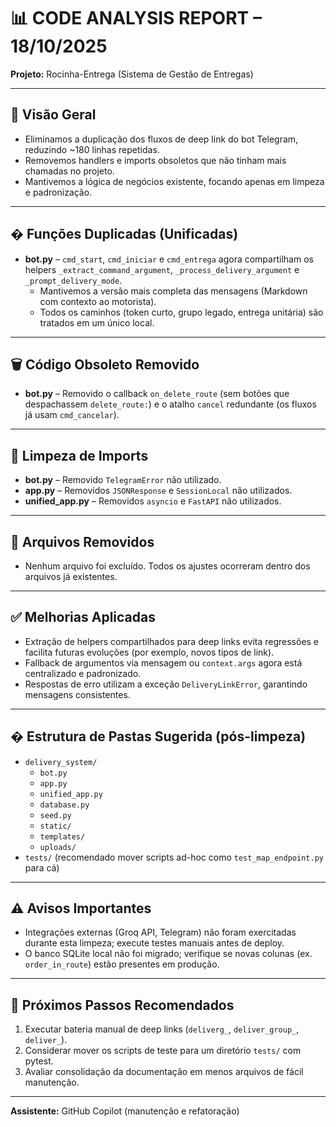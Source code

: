 # 📊 CODE ANALYSIS REPORT – 18/10/2025

**Projeto:** Rocinha-Entrega (Sistema de Gestão de Entregas)

---

## 🧠 Visão Geral
- Eliminamos a duplicação dos fluxos de deep link do bot Telegram, reduzindo ~180 linhas repetidas.
- Removemos handlers e imports obsoletos que não tinham mais chamadas no projeto.
- Mantivemos a lógica de negócios existente, focando apenas em limpeza e padronização.

---

## � Funções Duplicadas (Unificadas)
- **bot.py** – `cmd_start`, `cmd_iniciar` e `cmd_entrega` agora compartilham os helpers `_extract_command_argument`, `_process_delivery_argument` e `_prompt_delivery_mode`.
  - Mantivemos a versão mais completa das mensagens (Markdown com contexto ao motorista).
  - Todos os caminhos (token curto, grupo legado, entrega unitária) são tratados em um único local.

---

## 🗑️ Código Obsoleto Removido
- **bot.py** – Removido o callback `on_delete_route` (sem botões que despachassem `delete_route:`) e o atalho `cancel` redundante (os fluxos já usam `cmd_cancelar`).

---

## 🧹 Limpeza de Imports
- **bot.py** – Removido `TelegramError` não utilizado.
- **app.py** – Removidos `JSONResponse` e `SessionLocal` não utilizados.
- **unified_app.py** – Removidos `asyncio` e `FastAPI` não utilizados.

---

## 📁 Arquivos Removidos
- Nenhum arquivo foi excluído. Todos os ajustes ocorreram dentro dos arquivos já existentes.

---

## ✅ Melhorias Aplicadas
- Extração de helpers compartilhados para deep links evita regressões e facilita futuras evoluções (por exemplo, novos tipos de link).
- Fallback de argumentos via mensagem ou `context.args` agora está centralizado e padronizado.
- Respostas de erro utilizam a exceção `DeliveryLinkError`, garantindo mensagens consistentes.

---

## � Estrutura de Pastas Sugerida (pós-limpeza)
- `delivery_system/`
  - `bot.py`
  - `app.py`
  - `unified_app.py`
  - `database.py`
  - `seed.py`
  - `static/`
  - `templates/`
  - `uploads/`
- `tests/` (recomendado mover scripts ad-hoc como `test_map_endpoint.py` para cá)

---

## ⚠️ Avisos Importantes
- Integrações externas (Groq API, Telegram) não foram exercitadas durante esta limpeza; execute testes manuais antes de deploy.
- O banco SQLite local não foi migrado; verifique se novas colunas (ex. `order_in_route`) estão presentes em produção.

---

## 🔬 Próximos Passos Recomendados
1. Executar bateria manual de deep links (`deliverg_`, `deliver_group_`, `deliver_`).
2. Considerar mover os scripts de teste para um diretório `tests/` com pytest.
3. Avaliar consolidação da documentação em menos arquivos de fácil manutenção.

---

**Assistente:** GitHub Copilot (manutenção e refatoração)

